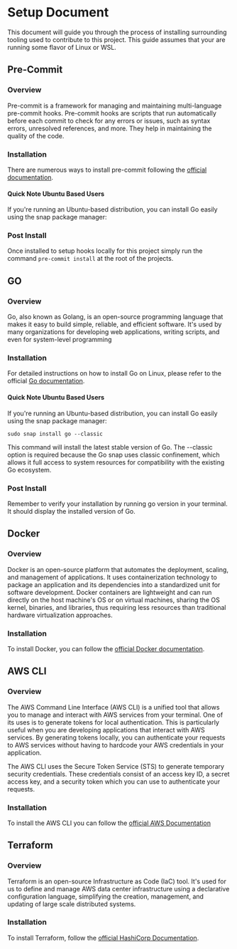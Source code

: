 # Setup Document
This document will guide you through the process of installing surrounding tooling used to contribute to this project. This guide assumes that your are running some flavor of Linux or WSL.

## Pre-Commit

### Overview
Pre-commit is a framework for managing and maintaining multi-language pre-commit hooks. Pre-commit hooks are scripts that run automatically before each commit to check for any errors or issues, such as syntax errors, unresolved references, and more. They help in maintaining the quality of the code.

### Installation

There are numerous ways to install pre-commit following the [official documentation](https://pre-commit.com/#install).

#### Quick Note Ubuntu Based Users
If you're running an Ubuntu-based distribution, you can install Go easily using the snap package manager:

### Post Install

Once installed to setup hooks locally for this project simply run the command `pre-commit install` at the root of the projects.

## GO

### Overview
Go, also known as Golang, is an open-source programming language that makes it easy to build simple, reliable, and efficient software. It's used by many organizations for developing web applications, writing scripts, and even for system-level programming

### Installation
For detailed instructions on how to install Go on Linux, please refer to the official [Go documentation](https://go.dev/doc/install).

#### Quick Note Ubuntu Based Users
If you're running an Ubuntu-based distribution, you can install Go easily using the snap package manager:
```shell
sudo snap install go --classic
```
This command will install the latest stable version of Go. The --classic option is required because the Go snap uses classic confinement, which allows it full access to system resources for compatibility with the existing Go ecosystem.


### Post Install
Remember to verify your installation by running go version in your terminal. It should display the installed version of Go.

## Docker

### Overview

Docker is an open-source platform that automates the deployment, scaling, and management of applications. It uses containerization technology to package an application and its dependencies into a standardized unit for software development. Docker containers are lightweight and can run directly on the host machine's OS or on virtual machines, sharing the OS kernel, binaries, and libraries, thus requiring less resources than traditional hardware virtualization approaches.


### Installation

To install Docker, you can follow the [official Docker documentation]( https://docs.docker.com/engine/install/).

## AWS CLI

### Overview
The AWS Command Line Interface (AWS CLI) is a unified tool that allows you to manage and interact with AWS services from your terminal. One of its uses is to generate tokens for local authentication. This is particularly useful when you are developing applications that interact with AWS services. By generating tokens locally, you can authenticate your requests to AWS services without having to hardcode your AWS credentials in your application.

The AWS CLI uses the Secure Token Service (STS) to generate temporary security credentials. These credentials consist of an access key ID, a secret access key, and a security token which you can use to authenticate your requests.

### Installation

To install the AWS CLI you can follow the [official AWS Documentation](https://docs.aws.amazon.com/cli/latest/userguide/getting-started-install.html)


## Terraform

### Overview
Terraform is an open-source Infrastructure as Code (IaC) tool. It's used for us to define and manage AWS data center infrastructure using a declarative configuration language, simplifying the creation, management, and updating of large scale distributed systems.

### Installation
To install Terraform, follow the [official HashiCorp Documentation](https://developer.hashicorp.com/terraform/tutorials/aws-get-started/install-cli).

